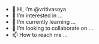 - 👋 Hi, I’m @vritivasoya
- 👀 I’m interested in ...
- 🌱 I’m currently learning ...
- 💞️ I’m looking to collaborate on ...
- 📫 How to reach me ...

<!---
vritivasoya/vritivasoya is a ✨ special ✨ repository because its `README.md` (this file) appears on your GitHub profile.
You can click the Preview link to take a look at your changes.
--->
